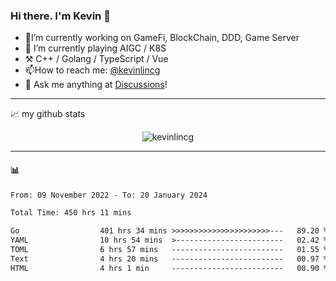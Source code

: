 ### Hi there. I'm Kevin 👋

- 🔭I’m currently working on GameFi, BlockChain, DDD, Game Server
- 🌱 I’m currently playing AIGC / K8S
-   :hammer_and_pick: C++ / Golang / TypeScript / Vue
- 📫How to reach me: [@kevinlincg](https://twitter.com/kevinlincg) 
-   :thought_balloon: Ask me anything at [Discussions](https://github.com/kevinlincg/kevinlincg/discussions/new)!

---

📈 my github stats

<p align="center"> <img src="https://github-readme-stats-ouuan.vercel.app/api?username=kevinlincg&theme=dark&show_icons=true&count_private=true" alt="kevinlincg" />

---

#### :bar_chart: 

<!--START_SECTION:waka-->

```txt
From: 09 November 2022 - To: 20 January 2024

Total Time: 450 hrs 11 mins

Go                  401 hrs 34 mins >>>>>>>>>>>>>>>>>>>>>>---   89.20 %
YAML                10 hrs 54 mins  >------------------------   02.42 %
TOML                6 hrs 57 mins   -------------------------   01.55 %
Text                4 hrs 20 mins   -------------------------   00.97 %
HTML                4 hrs 1 min     -------------------------   00.90 %
```

<!--END_SECTION:waka-->
